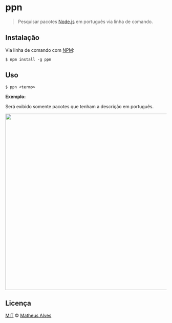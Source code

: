 # ppn

> Pesquisar pacotes [Node.js](https://nodejs.org/) em português via linha de comando.

## Instalação

Via linha de comando com [NPM](https://npmjs.com/):

```
$ npm install -g ppn
```

## Uso

```
$ ppn <termo>
```

**Exemplo:**

Será exibido somente pacotes que tenham a descrição em português.

<img src="http://i.imgur.com/YHWwi5l.png" width="550">

## Licença

[MIT](http://theuves.mit-license.org/) &copy; [Matheus Alves](http://alves.xyz/)
